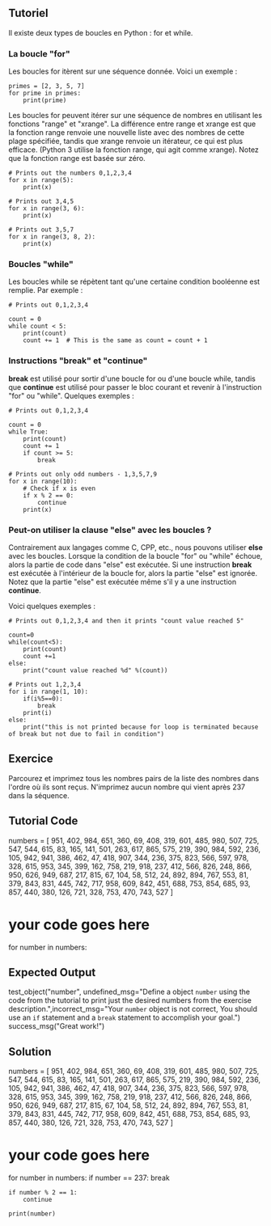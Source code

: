 Tutoriel
--------

Il existe deux types de boucles en Python : for et while.

### La boucle "for"

Les boucles for itèrent sur une séquence donnée. Voici un exemple :

    primes = [2, 3, 5, 7]
    for prime in primes:
        print(prime)

Les boucles for peuvent itérer sur une séquence de nombres en utilisant les fonctions "range" et "xrange". La différence entre range et xrange est que la fonction range renvoie une nouvelle liste avec des nombres de cette plage spécifiée, tandis que xrange renvoie un itérateur, ce qui est plus efficace. (Python 3 utilise la fonction range, qui agit comme xrange). Notez que la fonction range est basée sur zéro.

    # Prints out the numbers 0,1,2,3,4
    for x in range(5):
        print(x)

    # Prints out 3,4,5
    for x in range(3, 6):
        print(x)

    # Prints out 3,5,7
    for x in range(3, 8, 2):
        print(x)

### Boucles "while"

Les boucles while se répètent tant qu'une certaine condition booléenne est remplie. Par exemple :

    # Prints out 0,1,2,3,4

    count = 0
    while count < 5:
        print(count)
        count += 1  # This is the same as count = count + 1

### Instructions "break" et "continue"

**break** est utilisé pour sortir d'une boucle for ou d'une boucle while, tandis que **continue** est utilisé pour passer le bloc courant et revenir à l'instruction "for" ou "while". Quelques exemples :

    # Prints out 0,1,2,3,4

    count = 0
    while True:
        print(count)
        count += 1
        if count >= 5:
            break

    # Prints out only odd numbers - 1,3,5,7,9
    for x in range(10):
        # Check if x is even
        if x % 2 == 0:
            continue
        print(x)

### Peut-on utiliser la clause "else" avec les boucles ?

Contrairement aux langages comme C, CPP, etc., nous pouvons utiliser **else** avec les boucles. Lorsque la condition de la boucle "for" ou "while" échoue, alors la partie de code dans "else" est exécutée. Si une instruction **break** est exécutée à l'intérieur de la boucle for, alors la partie "else" est ignorée. Notez que la partie "else" est exécutée même s'il y a une instruction **continue**.

Voici quelques exemples :

    # Prints out 0,1,2,3,4 and then it prints "count value reached 5"

    count=0
    while(count<5):
        print(count)
        count +=1
    else:
        print("count value reached %d" %(count))

    # Prints out 1,2,3,4
    for i in range(1, 10):
        if(i%5==0):
            break
        print(i)
    else:
        print("this is not printed because for loop is terminated because of break but not due to fail in condition")


Exercice
--------

Parcourez et imprimez tous les nombres pairs de la liste des nombres dans l'ordre où ils sont reçus. N'imprimez aucun nombre qui vient après 237 dans la séquence.

Tutorial Code
-------------
numbers = [
    951, 402, 984, 651, 360, 69, 408, 319, 601, 485, 980, 507, 725, 547, 544,
    615, 83, 165, 141, 501, 263, 617, 865, 575, 219, 390, 984, 592, 236, 105, 942, 941,
    386, 462, 47, 418, 907, 344, 236, 375, 823, 566, 597, 978, 328, 615, 953, 345,
    399, 162, 758, 219, 918, 237, 412, 566, 826, 248, 866, 950, 626, 949, 687, 217,
    815, 67, 104, 58, 512, 24, 892, 894, 767, 553, 81, 379, 843, 831, 445, 742, 717,
    958, 609, 842, 451, 688, 753, 854, 685, 93, 857, 440, 380, 126, 721, 328, 753, 470,
    743, 527
]

# your code goes here
for number in numbers:

Expected Output
---------------

test_object("number", undefined_msg="Define a object `number` using the code from the tutorial to print just the desired numbers from the exercise description.",incorrect_msg="Your `number` object is not correct, You should use an `if` statement and a `break` statement to accomplish your goal.")
success_msg("Great work!")

Solution
--------

numbers = [
    951, 402, 984, 651, 360, 69, 408, 319, 601, 485, 980, 507, 725, 547, 544,
    615, 83, 165, 141, 501, 263, 617, 865, 575, 219, 390, 984, 592, 236, 105, 942, 941,
    386, 462, 47, 418, 907, 344, 236, 375, 823, 566, 597, 978, 328, 615, 953, 345,
    399, 162, 758, 219, 918, 237, 412, 566, 826, 248, 866, 950, 626, 949, 687, 217,
    815, 67, 104, 58, 512, 24, 892, 894, 767, 553, 81, 379, 843, 831, 445, 742, 717,
    958, 609, 842, 451, 688, 753, 854, 685, 93, 857, 440, 380, 126, 721, 328, 753, 470,
    743, 527
]

# your code goes here
for number in numbers:
    if number == 237:
        break

    if number % 2 == 1:
        continue

    print(number)